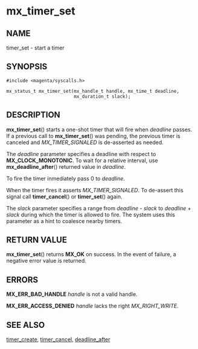 # mx_timer_set

## NAME

timer_set - start a timer

## SYNOPSIS

```
#include <magenta/syscalls.h>

mx_status_t mx_timer_set(mx_handle_t handle, mx_time_t deadline,
                         mx_duration_t slack);

```

## DESCRIPTION

**mx_timer_set**() starts a one-shot timer that will fire when
*deadline* passes. If a previous call to **mx_timer_set**() was
pending, the previous timer is canceled and
*MX_TIMER_SIGNALED* is de-asserted as needed.

The *deadline* parameter specifies a deadline with respect to
**MX_CLOCK_MONOTONIC**. To wait for a relative interval,
use **mx_deadline_after**() returned value in *deadline*.

To fire the timer inmediately pass 0 to *deadline*.

When the timer fires it asserts *MX_TIMER_SIGNALED*. To de-assert this
signal call **timer_cancel**() or **timer_set**() again.

The *slack* parameter specifies a range from *deadline* - *slack* to
*deadline* + *slack* during which the timer is allowed to fire. The system
uses this parameter as a hint to coalesce nearby timers.

## RETURN VALUE

**mx_timer_set**() returns **MX_OK** on success.
In the event of failure, a negative error value is returned.


## ERRORS

**MX_ERR_BAD_HANDLE**  *handle* is not a valid handle.

**MX_ERR_ACCESS_DENIED**  *handle* lacks the right *MX_RIGHT_WRITE*.

## SEE ALSO

[timer_create](timer_create.md),
[timer_cancel](timer_cancel.md),
[deadline_after](deadline_after.md)
